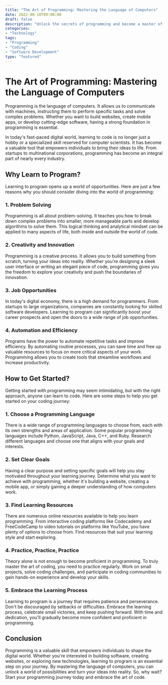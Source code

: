 ```yaml
---
title: "The Art of Programming: Mastering the Language of Computers"
date: 2022-08-18T09:00:00
draft: false
description: "Unlock the secrets of programming and become a master of code"
categories: 
- "Technology"
tags: 
- "Programming"
- "Coding"
- "Software Development"
type: "featured"
---
```


# The Art of Programming: Mastering the Language of Computers

Programming is the language of computers. It allows us to communicate with machines, instructing them to perform specific tasks and solve complex problems. Whether you want to build websites, create mobile apps, or develop cutting-edge software, having a strong foundation in programming is essential.

In today's fast-paced digital world, learning to code is no longer just a hobby or a specialized skill reserved for computer scientists. It has become a valuable tool that empowers individuals to bring their ideas to life. From startups to multinational corporations, programming has become an integral part of nearly every industry.

## Why Learn to Program?

Learning to program opens up a world of opportunities. Here are just a few reasons why you should consider diving into the world of programming:

### 1. Problem Solving

Programming is all about problem-solving. It teaches you how to break down complex problems into smaller, more manageable parts and develop algorithms to solve them. This logical thinking and analytical mindset can be applied to many aspects of life, both inside and outside the world of code.

### 2. Creativity and Innovation

Programming is a creative process. It allows you to build something from scratch, turning your ideas into reality. Whether you're designing a sleek user interface or writing an elegant piece of code, programming gives you the freedom to explore your creativity and push the boundaries of innovation.

### 3. Job Opportunities

In today's digital economy, there is a high demand for programmers. From startups to large organizations, companies are constantly looking for skilled software developers. Learning to program can significantly boost your career prospects and open the doors to a wide range of job opportunities.

### 4. Automation and Efficiency

Programs have the power to automate repetitive tasks and improve efficiency. By automating routine processes, you can save time and free up valuable resources to focus on more critical aspects of your work. Programming allows you to create tools that streamline workflows and increase productivity.

## How to Get Started?

Getting started with programming may seem intimidating, but with the right approach, anyone can learn to code. Here are some steps to help you get started on your coding journey:

### 1. Choose a Programming Language

There is a wide range of programming languages to choose from, each with its own strengths and areas of application. Some popular programming languages include Python, JavaScript, Java, C++, and Ruby. Research different languages and choose one that aligns with your goals and interests.

### 2. Set Clear Goals

Having a clear purpose and setting specific goals will help you stay motivated throughout your learning journey. Determine what you want to achieve with programming, whether it's building a website, creating a mobile app, or simply gaining a deeper understanding of how computers work.

### 3. Find Learning Resources

There are numerous online resources available to help you learn programming. From interactive coding platforms like Codecademy and FreeCodeCamp to video tutorials on platforms like YouTube, you have plenty of options to choose from. Find resources that suit your learning style and start exploring.

### 4. Practice, Practice, Practice

Theory alone is not enough to become proficient in programming. To truly master the art of coding, you need to practice regularly. Work on small projects, solve coding challenges, and participate in coding communities to gain hands-on experience and develop your skills.

### 5. Embrace the Learning Process

Learning to program is a journey that requires patience and perseverance. Don't be discouraged by setbacks or difficulties. Embrace the learning process, celebrate small victories, and keep pushing forward. With time and dedication, you'll gradually become more confident and proficient in programming.

## Conclusion

Programming is a valuable skill that empowers individuals to shape the digital world. Whether you're interested in building software, creating websites, or exploring new technologies, learning to program is an essential step on your journey. By mastering the language of computers, you can unlock a world of possibilities and turn your ideas into reality. So, why wait? Start your programming journey today and embrace the art of code.
